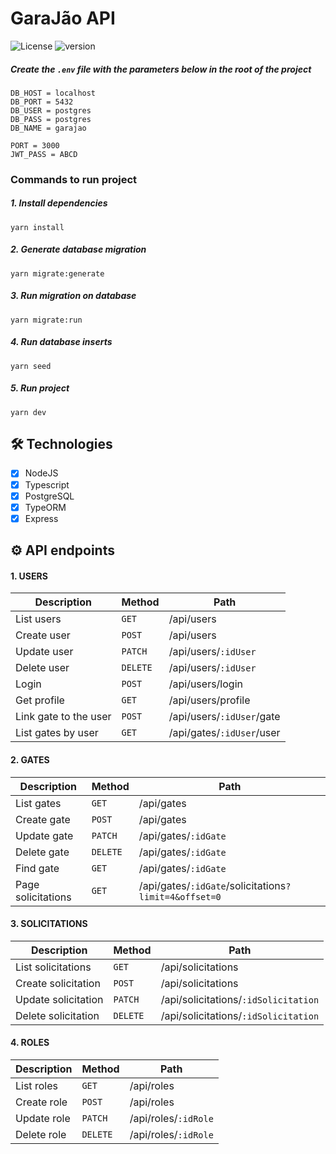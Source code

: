 # GaraJão API

<p align='left'>
  <img alt='License' src='https://img.shields.io/static/v1?label=license&message=MIT&color=d58453&labelColor=555' />
  <img alt='version' src='https://img.shields.io/static/v1?label=version&message=v1.0&color=d58453&labelColor=555' />
</p>

##### Create the `.env` file with the parameters below in the root of the project
```
DB_HOST = localhost
DB_PORT = 5432
DB_USER = postgres
DB_PASS = postgres
DB_NAME = garajao

PORT = 3000
JWT_PASS = ABCD
```

### Commands to run project
##### 1. Install dependencies
```
yarn install
```
##### 2. Generate database migration
```
yarn migrate:generate
```
##### 3. Run migration on database
```
yarn migrate:run
```
##### 4. Run database inserts
```
yarn seed
```
##### 5. Run project
```
yarn dev
```

## 🛠️ Technologies

- [x] NodeJS
- [x] Typescript
- [x] PostgreSQL
- [x] TypeORM
- [x] Express

## ⚙️ API endpoints

#### 1. USERS

| Description  | Method | Path |
| - | - | - |
List users | `GET` | /api/users
 Create user | `POST` | /api/users
Update user | `PATCH` | /api/users/`:idUser`
Delete user | `DELETE` | /api/users/`:idUser`
Login | `POST` | /api/users/login
Get profile | `GET` | /api/users/profile
Link gate to the user | `POST` | /api/users/`:idUser`/gate
List gates by user | `GET` | /api/gates/`:idUser`/user

#### 2. GATES

| Description  | Method | Path |
| - | - | - |
List gates | `GET` | /api/gates
Create gate | `POST` | /api/gates
Update gate | `PATCH` | /api/gates/`:idGate`
Delete gate | `DELETE` | /api/gates/`:idGate`
Find gate | `GET` | /api/gates/`:idGate`
Page solicitations | `GET` | /api/gates/`:idGate`/solicitations`?limit=4&offset=0`

#### 3. SOLICITATIONS

| Description  | Method | Path |
| - | - | - |
List solicitations | `GET` | /api/solicitations
Create solicitation | `POST` | /api/solicitations
Update solicitation | `PATCH` | /api/solicitations/`:idSolicitation`
Delete solicitation | `DELETE` | /api/solicitations/`:idSolicitation`

#### 4. ROLES

| Description  | Method | Path |
| - | - | - |
List roles | `GET` | /api/roles
Create role | `POST` | /api/roles
Update role | `PATCH` | /api/roles/`:idRole`
Delete role | `DELETE` | /api/roles/`:idRole`